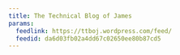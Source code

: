 ```yaml
---
title: The Technical Blog of James
params:
  feedlink: https://ttboj.wordpress.com/feed/
  feedid: da6d03fb02a4dd67c02650ee80b87cd5
---
```

